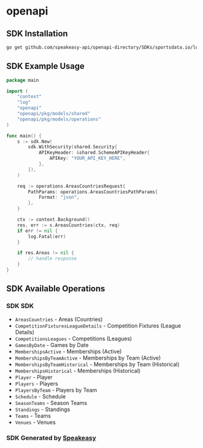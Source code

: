 # openapi

<!-- Start SDK Installation -->
## SDK Installation

```bash
go get github.com/speakeasy-api/openapi-directory/SDKs/sportsdata.io/lol-v3-scores/1.0/go
```
<!-- End SDK Installation -->

## SDK Example Usage
<!-- Start SDK Example Usage -->
```go
package main

import (
    "context"
    "log"
    "openapi"
    "openapi/pkg/models/shared"
    "openapi/pkg/models/operations"
)

func main() {
    s := sdk.New(
        sdk.WithSecurity(shared.Security{
            APIKeyHeader: &shared.SchemeAPIKeyHeader{
                APIKey: "YOUR_API_KEY_HERE",
            },
        }),
    )

    req := operations.AreasCountriesRequest{
        PathParams: operations.AreasCountriesPathParams{
            Format: "json",
        },
    }

    ctx := context.Background()
    res, err := s.AreasCountries(ctx, req)
    if err != nil {
        log.Fatal(err)
    }

    if res.Areas != nil {
        // handle response
    }
}
```
<!-- End SDK Example Usage -->

<!-- Start SDK Available Operations -->
## SDK Available Operations

### SDK SDK

* `AreasCountries` - Areas (Countries)
* `CompetitionFixturesLeagueDetails` - Competition Fixtures (League Details)
* `CompetitionsLeagues` - Competitions (Leagues)
* `GamesByDate` - Games by Date
* `MembershipsActive` - Memberships (Active)
* `MembershipsByTeamActive` - Memberships by Team (Active)
* `MembershipsByTeamHistorical` - Memberships by Team (Historical)
* `MembershipsHistorical` - Memberships (Historical)
* `Player` - Player
* `Players` - Players
* `PlayersByTeam` - Players by Team
* `Schedule` - Schedule
* `SeasonTeams` - Season Teams
* `Standings` - Standings
* `Teams` - Teams
* `Venues` - Venues
<!-- End SDK Available Operations -->

### SDK Generated by [Speakeasy](https://docs.speakeasyapi.dev/docs/using-speakeasy/client-sdks)
